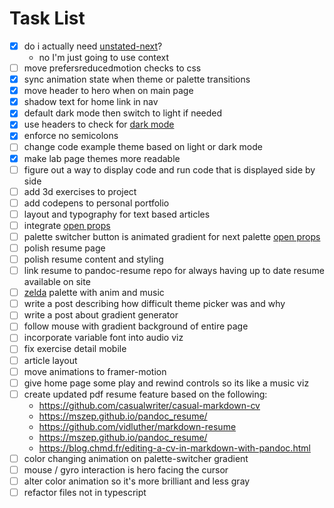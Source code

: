 # Task List
- [x] do i actually need [unstated-next](https://github.com/jamiebuilds/unstated-next)?
  - no I'm just going to use context
- [ ] move prefersreducedmotion checks to css
- [x] sync animation state when theme or palette transitions 
- [x] move header to hero when on main page
- [x] shadow text for home link in nav
- [x] default dark mode then switch to light if needed
- [x] use headers to check for [dark mode](https://web.dev/user-preference-media-features-headers/)
- [x] enforce no semicolons
- [ ] change code example theme based on light or dark mode
- [x] make lab page themes more readable
- [ ] figure out a way to display code and run code that is displayed side by side
- [ ] add 3d exercises to project 
- [ ] add codepens to personal portfolio
- [ ] layout and typography for text based articles
- [ ] integrate [open props](https://css-tricks.com/open-props-and-custom-properties-as-a-system/)
- [ ] palette switcher button is animated gradient for next palette [open props](https://css-tricks.com/open-props-and-custom-properties-as-a-system/)
- [ ] polish resume page
- [ ] polish resume content and styling
- [ ] link resume to pandoc-resume repo for always having up to date resume available on site
- [ ] [zelda](https://youtu.be/bGmr-zHDFfU) palette with anim and music 
- [ ] write a post describing how difficult theme picker was and why
- [ ] write a post about gradient generator
- [ ] follow mouse with gradient background of entire page
- [ ] incorporate variable font into audio viz
- [ ] fix exercise detail mobile
- [ ] article layout
- [ ] move animations to framer-motion
- [ ] give home page some play and rewind controls so its like a music viz
- [ ] create updated pdf resume feature based on the following:
  - https://github.com/casualwriter/casual-markdown-cv
  - https://mszep.github.io/pandoc_resume/
  - https://github.com/vidluther/markdown-resume
  - https://mszep.github.io/pandoc_resume/
  - https://blog.chmd.fr/editing-a-cv-in-markdown-with-pandoc.html
- [ ] color changing animation on palette-switcher gradient
- [ ] mouse / gyro interaction is hero facing the cursor
- [ ] alter color animation so it's more brilliant and less gray
- [ ] refactor files not in typescript